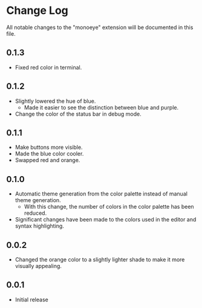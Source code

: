 # Change Log

All notable changes to the "monoeye" extension will be documented in this file.

## 0.1.3

- Fixed red color in terminal.

## 0.1.2

- Slightly lowered the hue of blue.
  - Made it easier to see the distinction between blue and purple.
- Change the color of the status bar in debug mode.

## 0.1.1

- Make buttons more visible.
- Made the blue color cooler.
- Swapped red and orange.

## 0.1.0

- Automatic theme generation from the color palette instead of manual theme generation.
  - With this change, the number of colors in the color palette has been reduced.
- Significant changes have been made to the colors used in the editor and syntax highlighting.

## 0.0.2

- Changed the orange color to a slightly lighter shade to make it more visually appealing.

## 0.0.1

- Initial release
